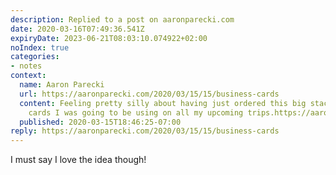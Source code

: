 ```yaml
---
description: Replied to a post on aaronparecki.com
date: 2020-03-16T07:49:36.541Z
expiryDate: 2023-06-21T08:03:10.074922+02:00
noIndex: true
categories:
- notes
context:
  name: Aaron Parecki
  url: https://aaronparecki.com/2020/03/15/15/business-cards
  content: Feeling pretty silly about having just ordered this big stack of business
    cards I was going to be using on all my upcoming trips.https://aaronparecki.com/img/1240x0/2020/03/15/15/photo.jpg
  published: 2020-03-15T18:46:25-07:00
reply: https://aaronparecki.com/2020/03/15/15/business-cards
---
```


I must say I love the idea though!
